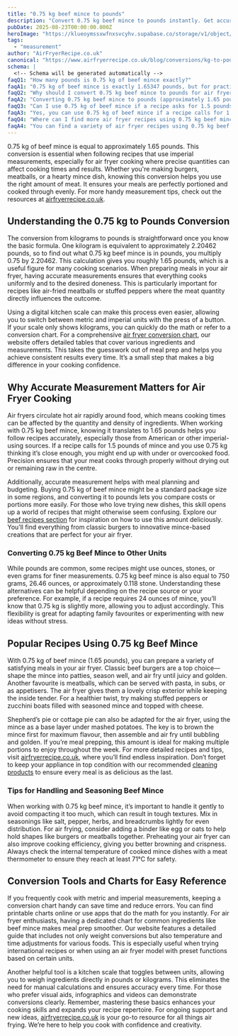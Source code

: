 ```yaml
---
title: "0.75 kg beef mince to pounds"
description: "Convert 0.75 kg beef mince to pounds instantly. Get accurate measurements for perfect air fryer recipes every time with our easy guide."
pubDate: 2025-08-23T00:00:00.000Z
heroImage: "https://klueoymssxwfnxsvcyhv.supabase.co/storage/v1/object/public/Shmucket/0-75-kg-beef-mince-to-pounds.webp"
tags:
  - "measurement"
author: "AirFryerRecipe.co.uk"
canonical: "https://www.airfryerrecipe.co.uk/blog/conversions/kg-to-pounds/0-75-kg-beef-mince-to-pounds"
schema: |
  <!-- Schema will be generated automatically -->
faqQ1: "How many pounds is 0.75 kg of beef mince exactly?"
faqA1: "0.75 kg of beef mince is exactly 1.65347 pounds, but for practical cooking purposes, it is commonly rounded to 1.65 pounds. This conversion uses the standard factor where 1 kilogram equals approximately 2.20462 pounds. When preparing recipes, especially for air fryer cooking, this level of precision helps ensure consistent results and proper portioning."
faqQ2: "Why should I convert 0.75 kg beef mince to pounds for air fryer recipes?"
faqA2: "Converting 0.75 kg beef mince to pounds (approximately 1.65 pounds) is important because many air fryer recipes, particularly those from the US or using imperial measurements, specify ingredients in pounds. Using the correct amount ensures that cooking times and temperatures work as intended, preventing under or overcooking. Accurate measurements also help with meal planning and cost calculation, making your air fryer meals more reliable and delicious."
faqQ3: "Can I use 0.75 kg of beef mince if a recipe asks for 1.5 pounds?"
faqA3: "Yes, you can use 0.75 kg of beef mince if a recipe calls for 1.5 pounds, as they are very close in weight—0.75 kg is approximately 1.65 pounds, which is just slightly more than 1.5 pounds. This small difference is unlikely to affect most recipes, but for dishes where precision is key, like meatballs or burgers, you may want to adjust slightly or note that the outcome might be a bit denser or yield an extra portion. Always check for doneness with a meat thermometer to be safe."
faqQ4: "Where can I find more air fryer recipes using 0.75 kg beef mince?"
faqA4: "You can find a variety of air fryer recipes using 0.75 kg beef mince on dedicated cooking websites and resources. For example, airfryerrecipe.co.uk offers a range of beef-based dishes, from burgers and meatballs to stuffed peppers and mince pies. Their collection includes step-by-step guides and tips for adapting recipes to your specific air fryer model, ensuring great results every time. Exploring categories like beef or meal prep can give you plenty of ideas for using this amount efficiently."
---
```

<p>0.75 kg of beef mince is equal to approximately 1.65 pounds. This conversion is essential when following recipes that use imperial measurements, especially for air fryer cooking where precise quantities can affect cooking times and results. Whether you're making burgers, meatballs, or a hearty mince dish, knowing this conversion helps you use the right amount of meat. It ensures your meals are perfectly portioned and cooked through evenly. For more handy measurement tips, check out the resources at <a href=https://www.airfryerrecipe.co.uk/>airfryerrecipe.co.uk</a>.</p>

<h2>Understanding the 0.75 kg to Pounds Conversion</h2>
<p>The conversion from kilograms to pounds is straightforward once you know the basic formula. One kilogram is equivalent to approximately 2.20462 pounds, so to find out what 0.75 kg beef mince is in pounds, you multiply 0.75 by 2.20462. This calculation gives you roughly 1.65 pounds, which is a useful figure for many cooking scenarios. When preparing meals in your air fryer, having accurate measurements ensures that everything cooks uniformly and to the desired doneness. This is particularly important for recipes like air-fried meatballs or stuffed peppers where the meat quantity directly influences the outcome.</p>
<p>Using a digital kitchen scale can make this process even easier, allowing you to switch between metric and imperial units with the press of a button. If your scale only shows kilograms, you can quickly do the math or refer to a conversion chart. For a comprehensive <a href=https://www.airfryerrecipe.co.uk/air-fryer-conversion-chart>air fryer conversion chart</a>, our website offers detailed tables that cover various ingredients and measurements. This takes the guesswork out of meal prep and helps you achieve consistent results every time. It’s a small step that makes a big difference in your cooking confidence.</p>

<h2>Why Accurate Measurement Matters for Air Fryer Cooking</h2>
<p>Air fryers circulate hot air rapidly around food, which means cooking times can be affected by the quantity and density of ingredients. When working with 0.75 kg beef mince, knowing it translates to 1.65 pounds helps you follow recipes accurately, especially those from American or other imperial-using sources. If a recipe calls for 1.5 pounds of mince and you use 0.75 kg thinking it’s close enough, you might end up with under or overcooked food. Precision ensures that your meat cooks through properly without drying out or remaining raw in the centre.</p>
<p>Additionally, accurate measurement helps with meal planning and budgeting. Buying 0.75 kg of beef mince might be a standard package size in some regions, and converting it to pounds lets you compare costs or portions more easily. For those who love trying new dishes, this skill opens up a world of recipes that might otherwise seem confusing. Explore our <a href=https://www.airfryerrecipe.co.uk/recipes>beef recipes section</a> for inspiration on how to use this amount deliciously. You’ll find everything from classic burgers to innovative mince-based creations that are perfect for your air fryer.</p>

<h3>Converting 0.75 kg Beef Mince to Other Units</h3>
<p>While pounds are common, some recipes might use ounces, stones, or even grams for finer measurements. 0.75 kg beef mince is also equal to 750 grams, 26.46 ounces, or approximately 0.118 stone. Understanding these alternatives can be helpful depending on the recipe source or your preference. For example, if a recipe requires 24 ounces of mince, you’ll know that 0.75 kg is slightly more, allowing you to adjust accordingly. This flexibility is great for adapting family favourites or experimenting with new ideas without stress.</p>

<h2>Popular Recipes Using 0.75 kg Beef Mince</h2>
<p>With 0.75 kg of beef mince (1.65 pounds), you can prepare a variety of satisfying meals in your air fryer. Classic beef burgers are a top choice—shape the mince into patties, season well, and air fry until juicy and golden. Another favourite is meatballs, which can be served with pasta, in subs, or as appetisers. The air fryer gives them a lovely crisp exterior while keeping the inside tender. For a healthier twist, try making stuffed peppers or zucchini boats filled with seasoned mince and topped with cheese.</p>
<p>Shepherd’s pie or cottage pie can also be adapted for the air fryer, using the mince as a base layer under mashed potatoes. The key is to brown the mince first for maximum flavour, then assemble and air fry until bubbling and golden. If you’re meal prepping, this amount is ideal for making multiple portions to enjoy throughout the week. For more detailed recipes and tips, visit <a href=https://www.airfryerrecipe.co.uk/>airfryerrecipe.co.uk</a>, where you’ll find endless inspiration. Don’t forget to keep your appliance in top condition with our recommended <a href=https://www.airfryerrecipe.co.uk/air-fryer-cleaner>cleaning products</a> to ensure every meal is as delicious as the last.</p>

<h3>Tips for Handling and Seasoning Beef Mince</h3>
<p>When working with 0.75 kg beef mince, it’s important to handle it gently to avoid compacting it too much, which can result in tough textures. Mix in seasonings like salt, pepper, herbs, and breadcrumbs lightly for even distribution. For air frying, consider adding a binder like egg or oats to help hold shapes like burgers or meatballs together. Preheating your air fryer can also improve cooking efficiency, giving you better browning and crispness. Always check the internal temperature of cooked mince dishes with a meat thermometer to ensure they reach at least 71°C for safety.</p>

<h2>Conversion Tools and Charts for Easy Reference</h2>
<p>If you frequently cook with metric and imperial measurements, keeping a conversion chart handy can save time and reduce errors. You can find printable charts online or use apps that do the math for you instantly. For air fryer enthusiasts, having a dedicated chart for common ingredients like beef mince makes meal prep smoother. Our website features a detailed guide that includes not only weight conversions but also temperature and time adjustments for various foods. This is especially useful when trying international recipes or when using an air fryer model with preset functions based on certain units.</p>
<p>Another helpful tool is a kitchen scale that toggles between units, allowing you to weigh ingredients directly in pounds or kilograms. This eliminates the need for manual calculations and ensures accuracy every time. For those who prefer visual aids, infographics and videos can demonstrate conversions clearly. Remember, mastering these basics enhances your cooking skills and expands your recipe repertoire. For ongoing support and new ideas, <a href=https://www.airfryerrecipe.co.uk/>airfryerrecipe.co.uk</a> is your go-to resource for all things air frying. We’re here to help you cook with confidence and creativity.</p>
